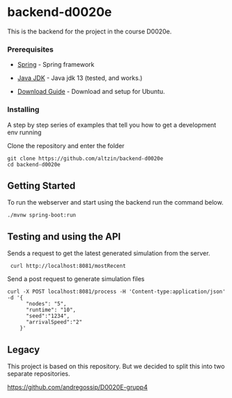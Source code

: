 # backend-d0020e

This is the backend for the project in the course D0020e. 


### Prerequisites


* [Spring](https://spring.io/projects/spring-boot) - Spring framework

* [Java JDK](https://www.oracle.com/java/technologies/javase-jdk13-downloads.html) - Java jdk 13 (tested, and works.)

* [Download Guide](https://www.theserverside.com/video/5-steps-for-an-easy-JDK-13-install-on-Ubuntu) - Download and setup for Ubuntu.  


### Installing

A step by step series of examples that tell you how to get a development env running

Clone the repository and enter the folder

```
git clone https://github.com/altzin/backend-d0020e
cd backend-d0020e
```

## Getting Started

To run the webserver and start using the backend run the command below.
```
./mvnw spring-boot:run
```


## Testing and using the API

Sends a request to get the latest generated simulation from the server.
```
 curl http://localhost:8081/mostRecent
```

Send a post request to generate simulation files
```
curl -X POST localhost:8081/process -H 'Content-type:application/json' -d '{
      "nodes": "5",
      "runtime": "10",
      "seed":"1234",
      "arrivalSpeed":"2"
    }'     

```

## Legacy

This project is based on this repository. But we decided to split this into two separate repositories.

https://github.com/andregossip/D0020E-grupp4
